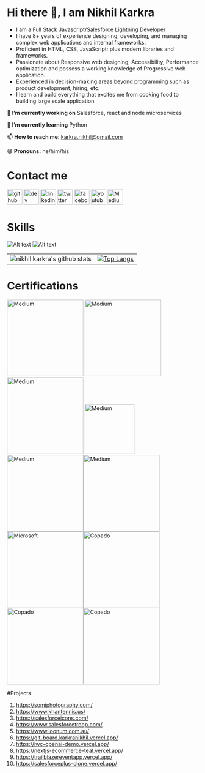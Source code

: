 



# Hi there 👋, I am Nikhil Karkra



* I am a Full Stack Javascript/Salesforce Lightning Developer
* I have 8+ years of experience designing, developing, and managing complex web applications and internal frameworks. 
* Proficient in HTML, CSS, JavaScript; plus modern libraries and frameworks.
* Passionate about Responsive web designing, Accessibility, Performance optimization and possess a working knowledge of Progressive web application.
* Experienced in decision-making areas beyond programming such as product development, hiring, etc.
* I learn and build everything that excites me from cooking food to building large scale application



🔭 **I’m currently working on**  Salesforce, react and node microservices

🌱 **I’m currently learning** Python 

📫 **How to reach me**: karkra.nikhil@gmail.com 

😄 **Pronouns:** he/him/his 

# Contact me
[<img src='https://img.icons8.com/color/2x/github--v1.png' alt='github' height='40'>](https://github.com/https://github.com/karkranikhil) [<img src='https://cdn.jsdelivr.net/npm/simple-icons@3.0.1/icons/dev-dot-to.svg' alt='dev' height='40'>](https://dev.to/https://dev.to/karkranikhil) [<img src='https://img.icons8.com/color/2x/linkedin.png' alt='linkedin' height='40'>](https://www.linkedin.com/in/https://www.linkedin.com/in/nikhilkarkra/) [<img src='https://img.icons8.com/color/2x/twitter.png' alt='twitter' height='40'>](https://twitter.com/https://twitter.com/karkra_nikhil)  [<img src='https://img.icons8.com/color/2x/facebook-new.png' alt='facebook' height='40'>](https://www.facebook.com/salesforcetroop)  [<img src='https://img.icons8.com/color/2x/youtube-play.png' alt='youtube' height='40'>](https://www.youtube.com/channel/UCAYCXLokF9UNrGmblxKPRXA) [<img src='https://img.icons8.com/color/2x/medium-logo.png' alt='Medium' height='40'>](https://medium.com/@karkranikhil) 

# Skills

![Alt text](https://raw.githubusercontent.com/karkranikhil/karkranikhil/master/images/skills/SKILL1.JPG "Skills list")
![Alt text](https://raw.githubusercontent.com/karkranikhil/karkranikhil/master/images/skills/SKILL2.jpg "skills list")

|       |  |
| :----: |    :----:   |
| ![nikhil karkra's github stats](https://github-readme-stats.vercel.app/api?username=karkranikhil&show_icons=true&theme=radical)| [![Top Langs](https://github-readme-stats.vercel.app/api/top-langs/?username=karkranikhil)](https://github.com/anuraghazra/github-readme-stats)|

# Certifications
[<img src='https://drm--c.na114.content.force.com/servlet/servlet.ImageServer?id=0153k00000AH6hb&oid=00DF0000000gZsu&lastMod=1571903578000' alt='Medium'  width="200">](https://trailblazer.me/id/nkarkra) [<img src='https://drm--c.na114.content.force.com/servlet/servlet.ImageServer?id=0153k00000AH6ie&oid=00DF0000000gZsu&lastMod=1571904535000' alt='Medium' width="200">](https://trailblazer.me/id/nkarkra) [<img src='https://p.kindpng.com/picc/s/234-2347747_google-analytics-logo-google-analytics-logo-svg-hd.png' alt='Medium'  width="200" >](https://skillshop.exceedlms.com/student/award/51783690) 
[<img src='https://drm--c.na114.content.force.com/servlet/servlet.ImageServer?id=0153k00000AuWix&oid=00DF0000000gZsu&lastMod=1591602699000' alt='Medium' height="130">](https://trailblazer.me/id/nkarkra)
[<img src='https://miro.medium.com/max/720/1*Job6fe3iwZLNeUN0wUjA_w.jpeg' alt='Medium'  width="200" height="200">](https://www.linkedin.com/in/https://www.linkedin.com/in/nikhilkarkra/)[<img src='https://static.scrum.org/web/badges/badge-psmi.svg' alt='Medium' height="200" width="200">](https://www.scrum.org/user/495421)
[<img src='https://i0.wp.com/blogs.perficient.com/files/2015/04/Special_ProgHTML5_Blk_250x186.png?ssl=1' alt='Microsoft'  width="200" height="200">](https://www.linkedin.com/in/https://www.linkedin.com/in/nikhilkarkra/)[<img src='https://salesforcenext.com/wp-content/uploads/2020/04/copado.png' alt='Copado'  width="200" height="200">](https://www.linkedin.com/in/https://www.linkedin.com/in/nikhilkarkra/)[<img src='https://images.youracclaim.com/size/680x680/images/c2137484-b8fa-4c38-b1ca-a2618a7360e9/Blockchain%2BEssentials.png' alt='Copado'  width="200" height="200">](https://www.youracclaim.com/badges/9eb5cb46-0b5d-46be-abfc-efd0f1dd1fbf/linked_in_profile)[<img src='https://pbs.twimg.com/media/EbmU3TGWkAAnLN5.jpg' alt='Copado'  width="200" height="200">](https://www.linkedin.com/in/https://www.linkedin.com/in/nikhilkarkra/)


#Projects
1) <a href="https://somiphotography.com/" target="_blank">https://somiphotography.com/</a>
2) <a href="https://www.khantennis.us/" target="_blank">https://www.khantennis.us/</a>
3) <a href="https://salesforceicons.com/" target="_blank">https://salesforceicons.com/</a>
4) <a href="https://www.salesforcetroop.com/" target="_blank">https://www.salesforcetroop.com/</a>
5) <a href="https://www.loonum.com.au/" target="_blank">https://www.loonum.com.au/</a>
6) <a href="https://git-board.karkranikhil.vercel.app/" target="_blank">https://git-board.karkranikhil.vercel.app/</a>
7) <a href="https://lwc-openai-demo.vercel.app/" target="_blank">https://lwc-openai-demo.vercel.app/</a>
8) <a href="https://nextjs-ecommerce-teal.vercel.app/" target="_blank">https://nextjs-ecommerce-teal.vercel.app/ </a>
9) <a href="https://trailblazereventapp.vercel.app/" target="_blank">https://trailblazereventapp.vercel.app/</a>
10) <a href="https://salesforceplus-clone.vercel.app/" target="_blank">https://salesforceplus-clone.vercel.app/</a>




 
